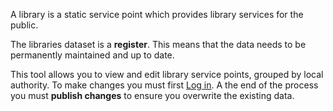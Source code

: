 A library is a static service point which provides library services for the public.

The libraries dataset is a **register**. This means that the data needs to be permanently maintained and up to date.

This tool allows you to view and edit library service points, grouped by local authority. To make changes you must first [Log in](/login). A the end of the process you must **publish changes** to ensure you overwrite the existing data.
